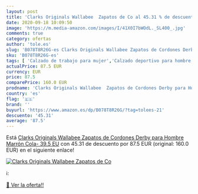 ```yaml
---
layout: post
title: 'Clarks Originals Wallabee  Zapatos de Co al 45.31 % de descuento'
date: 2020-09-18 10:09:50
image: 'https://m.media-amazon.com/images/I/41X0I7bWOdL._SL400_.jpg'
comments: true
category: ofertas
author: 'tole.es'
slug: 'B078T8R26G-es Clarks Originals Wallabee Zapatos de Cordones Derby para...'
sku: 'B078T8R26G-es'
tags: [ 'Calzado de trabajo para mujer','Calzado deportivo para hombre','Calzado sanitario y de hostelería para mujer','Chanclas y sandalias de piscina para hombre','Sandalias y chanclas para niña','Zapatillas y calzado deportivo para hombre','Zapatos','Zapatos para hombre','Zapatos para mujer','Zapatos para niñas pequeñas','Zapatos y complementos','Zuecos sanitarios y de hostelería para mujer','Zuecos y mules para hombre','zapatos', ]
actualPrice: 87.5 EUR
currency: EUR
price: 87.5
comparePrice: 160.0 EUR
prodname: 'Clarks Originals Wallabee  Zapatos de Cordones Derby para Hombre  Marrón  Cola-   39.5 EU'
country: 'es'
flag: '🇪🇸'
brand: ''
buyurl: 'https://www.amazon.es/dp/B078T8R26G/?tag=tolees-21'
descuento: '45.31'
average: '87.5'
---
```


Está [Clarks Originals Wallabee  Zapatos de Cordones Derby para Hombre  Marrón  Cola-   39.5 EU](https://www.amazon.es/dp/B078T8R26G/?tag=tolees-21) con 45.31 de descuento por 87.5 EUR (original: 160.0 EUR) en el siguiente enlace!

[![Clarks Originals Wallabee  Zapatos de Co](https://m.media-amazon.com/images/I/41X0I7bWOdL._SL400_.jpg)](https://www.amazon.es/dp/B078T8R26G/?tag=tolees-21)

ℹ️:


[🛒 Ver la oferta!!](https://www.amazon.es/dp/B078T8R26G/?tag=tolees-21)
